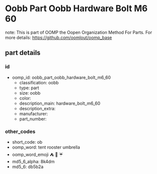 # Oobb Part Oobb Hardware Bolt M6 60  

note: This is part of OOMP the Oopen Organization Method For Parts. For more details: https://github.com/oomlout/oomp_base

##  part details





### id
* oomp_id: oobb_part_oobb_hardware_bolt_m6_60
  * classification: oobb
  * type: part
  * size: oobb
  * color: 
  * description_main: hardware_bolt_m6_60
  * description_extra: 
  * manufacturer: 
  * part_number: 

### other_codes
* short_code: ob
* oomp_word: tent rooster umbrella
* oomp_word_emoji :tent: :rooster: :umbrella:
* md5_6_alpha: 8k4dm
* md5_6: db5b2a